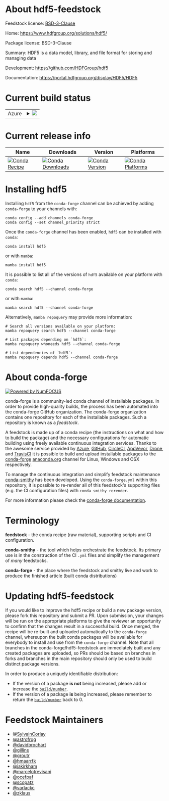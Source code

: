 About hdf5-feedstock
====================

Feedstock license: [BSD-3-Clause](https://github.com/conda-forge/hdf5-feedstock/blob/main/LICENSE.txt)

Home: https://www.hdfgroup.org/solutions/hdf5/

Package license: BSD-3-Clause

Summary: HDF5 is a data model, library, and file format for storing and managing data

Development: https://github.com/HDFGroup/hdf5

Documentation: https://portal.hdfgroup.org/display/HDF5/HDF5

Current build status
====================


<table>
    
  <tr>
    <td>Azure</td>
    <td>
      <details>
        <summary>
          <a href="https://dev.azure.com/conda-forge/feedstock-builds/_build/latest?definitionId=412&branchName=main">
            <img src="https://dev.azure.com/conda-forge/feedstock-builds/_apis/build/status/hdf5-feedstock?branchName=main">
          </a>
        </summary>
        <table>
          <thead><tr><th>Variant</th><th>Status</th></tr></thead>
          <tbody><tr>
              <td>linux_64_mpimpich</td>
              <td>
                <a href="https://dev.azure.com/conda-forge/feedstock-builds/_build/latest?definitionId=412&branchName=main">
                  <img src="https://dev.azure.com/conda-forge/feedstock-builds/_apis/build/status/hdf5-feedstock?branchName=main&jobName=linux&configuration=linux%20linux_64_mpimpich" alt="variant">
                </a>
              </td>
            </tr><tr>
              <td>linux_64_mpinompi</td>
              <td>
                <a href="https://dev.azure.com/conda-forge/feedstock-builds/_build/latest?definitionId=412&branchName=main">
                  <img src="https://dev.azure.com/conda-forge/feedstock-builds/_apis/build/status/hdf5-feedstock?branchName=main&jobName=linux&configuration=linux%20linux_64_mpinompi" alt="variant">
                </a>
              </td>
            </tr><tr>
              <td>linux_64_mpiopenmpi</td>
              <td>
                <a href="https://dev.azure.com/conda-forge/feedstock-builds/_build/latest?definitionId=412&branchName=main">
                  <img src="https://dev.azure.com/conda-forge/feedstock-builds/_apis/build/status/hdf5-feedstock?branchName=main&jobName=linux&configuration=linux%20linux_64_mpiopenmpi" alt="variant">
                </a>
              </td>
            </tr><tr>
              <td>linux_aarch64_mpimpich</td>
              <td>
                <a href="https://dev.azure.com/conda-forge/feedstock-builds/_build/latest?definitionId=412&branchName=main">
                  <img src="https://dev.azure.com/conda-forge/feedstock-builds/_apis/build/status/hdf5-feedstock?branchName=main&jobName=linux&configuration=linux%20linux_aarch64_mpimpich" alt="variant">
                </a>
              </td>
            </tr><tr>
              <td>linux_aarch64_mpinompi</td>
              <td>
                <a href="https://dev.azure.com/conda-forge/feedstock-builds/_build/latest?definitionId=412&branchName=main">
                  <img src="https://dev.azure.com/conda-forge/feedstock-builds/_apis/build/status/hdf5-feedstock?branchName=main&jobName=linux&configuration=linux%20linux_aarch64_mpinompi" alt="variant">
                </a>
              </td>
            </tr><tr>
              <td>linux_aarch64_mpiopenmpi</td>
              <td>
                <a href="https://dev.azure.com/conda-forge/feedstock-builds/_build/latest?definitionId=412&branchName=main">
                  <img src="https://dev.azure.com/conda-forge/feedstock-builds/_apis/build/status/hdf5-feedstock?branchName=main&jobName=linux&configuration=linux%20linux_aarch64_mpiopenmpi" alt="variant">
                </a>
              </td>
            </tr><tr>
              <td>linux_ppc64le_mpimpich</td>
              <td>
                <a href="https://dev.azure.com/conda-forge/feedstock-builds/_build/latest?definitionId=412&branchName=main">
                  <img src="https://dev.azure.com/conda-forge/feedstock-builds/_apis/build/status/hdf5-feedstock?branchName=main&jobName=linux&configuration=linux%20linux_ppc64le_mpimpich" alt="variant">
                </a>
              </td>
            </tr><tr>
              <td>linux_ppc64le_mpinompi</td>
              <td>
                <a href="https://dev.azure.com/conda-forge/feedstock-builds/_build/latest?definitionId=412&branchName=main">
                  <img src="https://dev.azure.com/conda-forge/feedstock-builds/_apis/build/status/hdf5-feedstock?branchName=main&jobName=linux&configuration=linux%20linux_ppc64le_mpinompi" alt="variant">
                </a>
              </td>
            </tr><tr>
              <td>linux_ppc64le_mpiopenmpi</td>
              <td>
                <a href="https://dev.azure.com/conda-forge/feedstock-builds/_build/latest?definitionId=412&branchName=main">
                  <img src="https://dev.azure.com/conda-forge/feedstock-builds/_apis/build/status/hdf5-feedstock?branchName=main&jobName=linux&configuration=linux%20linux_ppc64le_mpiopenmpi" alt="variant">
                </a>
              </td>
            </tr><tr>
              <td>osx_64_mpimpich</td>
              <td>
                <a href="https://dev.azure.com/conda-forge/feedstock-builds/_build/latest?definitionId=412&branchName=main">
                  <img src="https://dev.azure.com/conda-forge/feedstock-builds/_apis/build/status/hdf5-feedstock?branchName=main&jobName=osx&configuration=osx%20osx_64_mpimpich" alt="variant">
                </a>
              </td>
            </tr><tr>
              <td>osx_64_mpinompi</td>
              <td>
                <a href="https://dev.azure.com/conda-forge/feedstock-builds/_build/latest?definitionId=412&branchName=main">
                  <img src="https://dev.azure.com/conda-forge/feedstock-builds/_apis/build/status/hdf5-feedstock?branchName=main&jobName=osx&configuration=osx%20osx_64_mpinompi" alt="variant">
                </a>
              </td>
            </tr><tr>
              <td>osx_64_mpiopenmpi</td>
              <td>
                <a href="https://dev.azure.com/conda-forge/feedstock-builds/_build/latest?definitionId=412&branchName=main">
                  <img src="https://dev.azure.com/conda-forge/feedstock-builds/_apis/build/status/hdf5-feedstock?branchName=main&jobName=osx&configuration=osx%20osx_64_mpiopenmpi" alt="variant">
                </a>
              </td>
            </tr><tr>
              <td>osx_arm64_mpimpich</td>
              <td>
                <a href="https://dev.azure.com/conda-forge/feedstock-builds/_build/latest?definitionId=412&branchName=main">
                  <img src="https://dev.azure.com/conda-forge/feedstock-builds/_apis/build/status/hdf5-feedstock?branchName=main&jobName=osx&configuration=osx%20osx_arm64_mpimpich" alt="variant">
                </a>
              </td>
            </tr><tr>
              <td>osx_arm64_mpinompi</td>
              <td>
                <a href="https://dev.azure.com/conda-forge/feedstock-builds/_build/latest?definitionId=412&branchName=main">
                  <img src="https://dev.azure.com/conda-forge/feedstock-builds/_apis/build/status/hdf5-feedstock?branchName=main&jobName=osx&configuration=osx%20osx_arm64_mpinompi" alt="variant">
                </a>
              </td>
            </tr><tr>
              <td>osx_arm64_mpiopenmpi</td>
              <td>
                <a href="https://dev.azure.com/conda-forge/feedstock-builds/_build/latest?definitionId=412&branchName=main">
                  <img src="https://dev.azure.com/conda-forge/feedstock-builds/_apis/build/status/hdf5-feedstock?branchName=main&jobName=osx&configuration=osx%20osx_arm64_mpiopenmpi" alt="variant">
                </a>
              </td>
            </tr><tr>
              <td>win_64_mpiimpi</td>
              <td>
                <a href="https://dev.azure.com/conda-forge/feedstock-builds/_build/latest?definitionId=412&branchName=main">
                  <img src="https://dev.azure.com/conda-forge/feedstock-builds/_apis/build/status/hdf5-feedstock?branchName=main&jobName=win&configuration=win%20win_64_mpiimpi" alt="variant">
                </a>
              </td>
            </tr><tr>
              <td>win_64_mpinompi</td>
              <td>
                <a href="https://dev.azure.com/conda-forge/feedstock-builds/_build/latest?definitionId=412&branchName=main">
                  <img src="https://dev.azure.com/conda-forge/feedstock-builds/_apis/build/status/hdf5-feedstock?branchName=main&jobName=win&configuration=win%20win_64_mpinompi" alt="variant">
                </a>
              </td>
            </tr>
          </tbody>
        </table>
      </details>
    </td>
  </tr>
</table>

Current release info
====================

| Name | Downloads | Version | Platforms |
| --- | --- | --- | --- |
| [![Conda Recipe](https://img.shields.io/badge/recipe-hdf5-green.svg)](https://anaconda.org/conda-forge/hdf5) | [![Conda Downloads](https://img.shields.io/conda/dn/conda-forge/hdf5.svg)](https://anaconda.org/conda-forge/hdf5) | [![Conda Version](https://img.shields.io/conda/vn/conda-forge/hdf5.svg)](https://anaconda.org/conda-forge/hdf5) | [![Conda Platforms](https://img.shields.io/conda/pn/conda-forge/hdf5.svg)](https://anaconda.org/conda-forge/hdf5) |

Installing hdf5
===============

Installing `hdf5` from the `conda-forge` channel can be achieved by adding `conda-forge` to your channels with:

```
conda config --add channels conda-forge
conda config --set channel_priority strict
```

Once the `conda-forge` channel has been enabled, `hdf5` can be installed with `conda`:

```
conda install hdf5
```

or with `mamba`:

```
mamba install hdf5
```

It is possible to list all of the versions of `hdf5` available on your platform with `conda`:

```
conda search hdf5 --channel conda-forge
```

or with `mamba`:

```
mamba search hdf5 --channel conda-forge
```

Alternatively, `mamba repoquery` may provide more information:

```
# Search all versions available on your platform:
mamba repoquery search hdf5 --channel conda-forge

# List packages depending on `hdf5`:
mamba repoquery whoneeds hdf5 --channel conda-forge

# List dependencies of `hdf5`:
mamba repoquery depends hdf5 --channel conda-forge
```


About conda-forge
=================

[![Powered by
NumFOCUS](https://img.shields.io/badge/powered%20by-NumFOCUS-orange.svg?style=flat&colorA=E1523D&colorB=007D8A)](https://numfocus.org)

conda-forge is a community-led conda channel of installable packages.
In order to provide high-quality builds, the process has been automated into the
conda-forge GitHub organization. The conda-forge organization contains one repository
for each of the installable packages. Such a repository is known as a *feedstock*.

A feedstock is made up of a conda recipe (the instructions on what and how to build
the package) and the necessary configurations for automatic building using freely
available continuous integration services. Thanks to the awesome service provided by
[Azure](https://azure.microsoft.com/en-us/services/devops/), [GitHub](https://github.com/),
[CircleCI](https://circleci.com/), [AppVeyor](https://www.appveyor.com/),
[Drone](https://cloud.drone.io/welcome), and [TravisCI](https://travis-ci.com/)
it is possible to build and upload installable packages to the
[conda-forge](https://anaconda.org/conda-forge) [anaconda.org](https://anaconda.org/)
channel for Linux, Windows and OSX respectively.

To manage the continuous integration and simplify feedstock maintenance
[conda-smithy](https://github.com/conda-forge/conda-smithy) has been developed.
Using the ``conda-forge.yml`` within this repository, it is possible to re-render all of
this feedstock's supporting files (e.g. the CI configuration files) with ``conda smithy rerender``.

For more information please check the [conda-forge documentation](https://conda-forge.org/docs/).

Terminology
===========

**feedstock** - the conda recipe (raw material), supporting scripts and CI configuration.

**conda-smithy** - the tool which helps orchestrate the feedstock.
                   Its primary use is in the construction of the CI ``.yml`` files
                   and simplify the management of *many* feedstocks.

**conda-forge** - the place where the feedstock and smithy live and work to
                  produce the finished article (built conda distributions)


Updating hdf5-feedstock
=======================

If you would like to improve the hdf5 recipe or build a new
package version, please fork this repository and submit a PR. Upon submission,
your changes will be run on the appropriate platforms to give the reviewer an
opportunity to confirm that the changes result in a successful build. Once
merged, the recipe will be re-built and uploaded automatically to the
`conda-forge` channel, whereupon the built conda packages will be available for
everybody to install and use from the `conda-forge` channel.
Note that all branches in the conda-forge/hdf5-feedstock are
immediately built and any created packages are uploaded, so PRs should be based
on branches in forks and branches in the main repository should only be used to
build distinct package versions.

In order to produce a uniquely identifiable distribution:
 * If the version of a package **is not** being increased, please add or increase
   the [``build/number``](https://docs.conda.io/projects/conda-build/en/latest/resources/define-metadata.html#build-number-and-string).
 * If the version of a package **is** being increased, please remember to return
   the [``build/number``](https://docs.conda.io/projects/conda-build/en/latest/resources/define-metadata.html#build-number-and-string)
   back to 0.

Feedstock Maintainers
=====================

* [@SylvainCorlay](https://github.com/SylvainCorlay/)
* [@astrofrog](https://github.com/astrofrog/)
* [@davidbrochart](https://github.com/davidbrochart/)
* [@gillins](https://github.com/gillins/)
* [@groutr](https://github.com/groutr/)
* [@hmaarrfk](https://github.com/hmaarrfk/)
* [@jakirkham](https://github.com/jakirkham/)
* [@marcelotrevisani](https://github.com/marcelotrevisani/)
* [@ocefpaf](https://github.com/ocefpaf/)
* [@scopatz](https://github.com/scopatz/)
* [@varlackc](https://github.com/varlackc/)
* [@zklaus](https://github.com/zklaus/)

